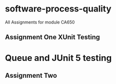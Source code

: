 # software-process-quality
All Assignments for module CA650

## Assignment One XUnit Testing
# Queue and JUnit 5 testing 

## Assignment Two
